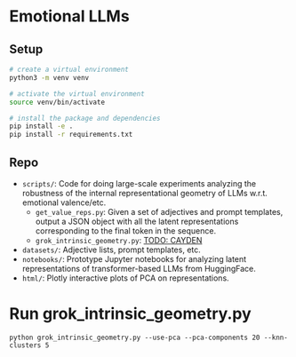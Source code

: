 # Emotional LLMs 

## Setup

```bash
# create a virtual environment
python3 -m venv venv

# activate the virtual environment
source venv/bin/activate

# install the package and dependencies
pip install -e .
pip install -r requirements.txt
```

## Repo 
 - `scripts/`: Code for doing large-scale experiments analyzing the robustness 
 of the internal representational geometry of LLMs w.r.t. emotional valence/etc. 
     - `get_value_reps.py`: Given a set of adjectives and prompt templates, 
     output a JSON object with all the latent representations corresponding 
     to the final token in the sequence. 
     - `grok_intrinsic_geometry.py`: [TODO: CAYDEN](https://caydenpierce.com/)
 - `datasets/`: Adjective lists, prompt templates, etc. 
 - `notebooks/`: Prototype Jupyter notebooks for analyzing latent 
 representations of transformer-based LLMs from HuggingFace. 
 - `html/`: Plotly interactive plots of PCA on representations. 

# Run grok_intrinsic_geometry.py

`python grok_intrinsic_geometry.py --use-pca --pca-components 20 --knn-clusters 5`
